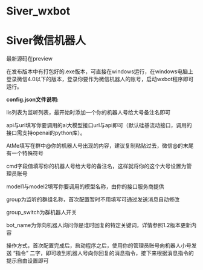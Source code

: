 # Siver_wxbot

# Siver微信机器人

最新源码在preview

在发布版本中有打包好的.exe版本，可直接在windows运行，在windows电脑上登录微信4.0以下的版本，登录你要作为微信机器人的账号，启动wxbot程序即可运行。

**config.json文件说明:**

lis列表为监听列表，最开始时添加一个你的机器人号给大号备注名即可

api与url填写你要调用的ai大模型接口url与api即可（默认硅基流动接口，调用的接口需支持openai的python库）。

AtMe填写在群中@你的机器人号出现的内容，建议复制粘贴过去，微信@的末尾有一个特殊符号

cmd字段值填写你的机器人号给大号的备注名，这样就将你的这个大号设置为管理员账号

model1与model2填写你要调用的模型名称，由你的接口服务商提供

group为监听的群组名称，首次配置暂时不用填写可通过发送消息自动修改

group_switch为群机器人开关

bot_name为你向机器人询问你是谁时回复的特定关键词，详情参照1.2版本更新内容

操作方式，首次配置完成后，启动程序之后，使用你的管理员账号向机器人小号发送 “指令” 二字，即可收到机器人号向你回复的消息指令，接下来根据消息指令的提示自由设置即可
